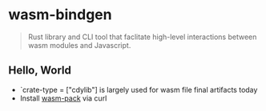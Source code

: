 # wasm-bindgen

> Rust library and CLI tool that faclitate high-level interactions between wasm modules and 
> Javascript.

## Hello, World

- `crate-type = ["cdylib"] is largely used for wasm file final artifacts today
- Install [wasm-pack](https://rustwasm.github.io/wasm-pack/installer/) via curl

